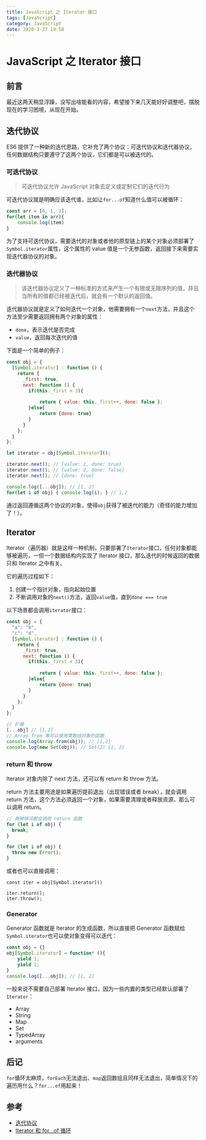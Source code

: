 ```yaml
---
title: JavaScript 之 Iterator 接口
tags: [JavaScript]
category: JavaScript
date: 2020-3-27 19:50
---
```

# JavaScript 之 Iterator 接口

## 前言
最近这两天稍显浮躁，没写出啥能看的内容，希望接下来几天能好好调整吧，摆脱现在的学习困境，从现在开始。

## 迭代协议

ES6 提供了一种新的迭代思路，它补充了两个协议：可迭代协议和迭代器协议，任何数据结构只要遵守了这两个协议，它们都是可以被迭代的。
 
### 可迭代协议

> 可迭代协议允许 JavaScript 对象去定义或定制它们的迭代行为

可迭代协议就是明确应该迭代谁，比如让`for...of`知道什么值可以被循环：
```javascript
const arr = [0, 1, 2];
for(let item in arr){
    console.log(item)
}
```

为了支持可迭代协议，需要迭代的对象或者他的原型链上的某个对象必须部署了`Symbol.iterator`属性，这个属性的 value 值是一个无参函数，返回接下来需要实现迭代器协议的对象。

### 迭代器协议
> 该迭代器协议定义了一种标准的方式来产生一个有限或无限序列的值，并且当所有的值都已经被迭代后，就会有一个默认的返回值。

迭代器协议就是定义了如何迭代一个对象，他需要拥有一个`next`方法，并且这个方法至少需要返回拥有两个对象的属性：
- `done`，表示迭代是否完成
- `value`，返回每次迭代的值

下面是一个简单的例子：
```javascript
const obj = {
  [Symbol.iterator] : function () {
    return {
      _first: true,
      next: function () {
        if(this._first < 3){
            
            return { value: this._first++, done: false };
        }else{
            return {done: true}
        }
      }
    };
  }
};

let iterator = obj[Symbol.iterator]();

iterator.next(); // {value: 1, done: true}
iterator.next(); // {value: 2, done: false}
iterator.next(); // {done: true}

console.log([...obj]); // [1, 2]
for(let i of obj) { console.log(i); } // 1,2
```

通过返回遵循这两个协议的对象，使得`obj`获得了被迭代的能力（奇怪的能力增加了！）。


## Iterator
Iterator（遍历器）就是这样一种机制，只要部署了`Iterator`接口，任何对象都能够被遍历，一但一个数据结构内实现了 Iterator 接口，那么迭代的时候返回的数据只和 Iterator 之中有关。

它的遍历过程如下：
1. 创建一个指针对象，指向起始位置
2. 不断调用对象的`next()`方法，返回`value`值，直到`done === true`

以下场景都会调用`iterator`接口：
```javascript
const obj = {
  "a": "b",
  "c": "d",
  [Symbol.iterator] : function () {
    return {
      _first: true,
      next: function () {
        if(this._first < 3){
            
            return { value: this._first++, done: false };
        }else{
            return {done: true}
        }
      }
    };
  }
};

// 扩展
[...obj] // [1,2]
// Array.from 等可以使用类数组对象的函数
console.log(Array.from(obj)); // [1,2]
console.log(new Set(obj)); // Set(2) {1, 2}
```


### return 和 throw
Iterator 对象内除了 next 方法，还可以有 return 和 throw 方法。

return 方法主要用途是如果遍历提前退出（出现错误或者 break），就会调用 return 方法，这个方法必须返回一个对象，如果需要清理或者释放资源，那么可以调用 return。

```javascript
// 两种情况都会调用 return 函数
for (let i of obj) {
  break;
}

for (let i of obj) {
  throw new Error();
}
```

或者也可以直接调用：
```javascriptf
const iter = obj[Symbol.iterator]()

iter.return();
iter.throw();
```

### Generator
Generator 函数就是 Iterator 的生成函数，所以直接把 Generator 函数赋给`Symbol.iterator`也可以使对象变得可以迭代：
```javascript
const obj = {}
obj[Symbol.iterator] = function* (){
    yield 1;
    yield 2;
}
console.log([...obj]); // [1, 2]
```

一般来说不需要自己部署 Iterator 接口，因为一些内置的类型已经默认部署了`Iterator`：
- Array
- String
- Map
- Set
- TypedArray
- arguments


## 后记
`for`循环太麻烦，`forEach`无法退出、`map`返回数组且同样无法退出，简单情况下的遍历用什么？`for...of`用起来！

## 参考
- [迭代协议](https://developer.mozilla.org/zh-CN/docs/Web/JavaScript/Reference/Iteration_protocols)
- [Iterator 和 for...of 循环](https://es6.ruanyifeng.com/#docs/iterator)